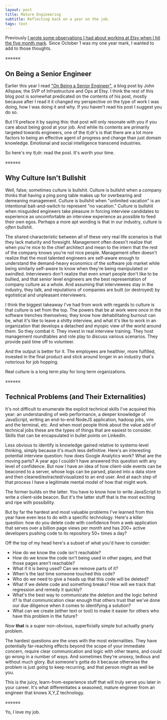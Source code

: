 ```yaml
---
layout: post
title: Mature Engineering
subtitle: Reflecting back on a year on the job.
tags: text
---
```


Previously <a href="/2014/03/03/man-at-work.html" title="Man at Work">I wrote some observations I had about working at Etsy when I hit the five month mark</a>. Since October 1 was my one year mark, I wanted to add to those thoughts.

<div class="separator">&raquo;&raquo;&raquo;&laquo;&laquo;&laquo;</div>

## On Being a Senior Engineer ##

Earlier this year I read <a href="http://www.kitchensoap.com/2012/10/25/on-being-a-senior-engineer/" target="_blank">"On Being a Senior Engineer",</a> a blog post by John Allspaw, the SVP of Infrastructure and Ops at Etsy. I think the rest of this blog post is somewhat predicated on the contents of his post, mostly because after I read it it changed my perspective on the type of work I was doing, how I was doing it and why.  If you haven't read his post I suggest you do so.

But I'll preface it by saying this: that post will only resonate with you if you care about being good at your job.  And while its contents are primarily targeted towards engineers, one of the tl;dr's is that there are a lot more factors to being an effective agent of progress and change than just domain knowledge.  Emotional and social intelligence transcend industries.

So here's my tl;dr: read the post.  It's worth your time.

<div class="separator">&raquo;&raquo;&raquo;&laquo;&laquo;&laquo;</div>

## Why Culture Isn't Bullshit ##

Well, false; sometimes culture is bullshit.  Culture is bullshit when a company thinks that having a ping pong table makes up for overbearing and demeaning management.  Culture is bullshit when "unlimited vacation" is an intentional bait-and-switch to represent "no vacation."  Culture is bullshit when misguided engineers take pleasure in forcing interview candidates to experience as uncomfortable an interview experience as possible to feed their own egos.  Perhaps a more apt wording is that in our industry, culture is _often_ bullshit.

The shared characteristic between all of these very real life scenarios is that they lack maturity and foresight.  Management often doesn't realize that when you're nice to the chief architect and mean to the intern that the rest of the company knows you're not nice people.  Management often doesn't realize that the most talented engineers are self-aware enough to understand the demand-heavy economics of the software job market while being similarly self-aware to know when they're being manipulated or swindled.  Interviewers don't realize that even smart people don't like to be bullied, and that senior level engineers are the best representation of company culture as a whole.  And assuming that interviewees stay in the industry, they talk, and reputations of companies are built (or destroyed) by egotistical and unpleasant interviewers.

I think the biggest takeaway I've had from work with regards to culture is that culture is set from the top.  The powers that be at work were once in the software trenches themselves; they know how dehabilitating burnout can be, what it's like to leave a shitty interview, and what it's like to work in an organization that develops a detached and myopic view of the world around them.  So they combat it.  They invest in real interview training.  They host management roundtables and role play to discuss various scenarios.  They provide paid time off to volunteer.

And the output is better for it.  The employees are healthier, more fulfilled, invested in the final product and stick around longer in an industry that's notorious for job hopping.

Real culture is a long term play for long term organizations.

<div class="separator">&raquo;&raquo;&raquo;&laquo;&laquo;&laquo;</div>

## Technical Problems (and Their Externalities) ##

It's not difficult to enumerate the explicit technical skills I've acquired this year: an understanding of web performance, a deeper knowledge of JavaScript, writing an end-to-end NodeJS application, hadoop jobs, vim and the terminal, etc.  And when most people think about the value add of technical jobs these are the types of things that are easiest to consider.  Skills that can be encapsulated in bullet points on LinkedIn.

Less obvious to identify is knowledge gained relative to systems-level thinking, simply because it's much less definitive.  Here's an interesting potential interview question: how does Google Analytics work?  What are the moving parts?  A year ago I couldn't have answered this question with any level of confidence.  But now I have an idea of how client-side events can be beaconed to a server, whose logs can be parsed, placed into a data store and then cleaned/extracted/visualized to an end user.  And at each step of that process I have a legitimate mental model of how that might work. 

The former builds on the latter.  You have to know how to write JavaScript to write a client-side beacon.  But it's the latter stuff that is the most exciting and ripe with possibility.

But by far the hardest and most valuable problems I've learned from this year have even less to do with a specific technology.  Here's a killer question: how do you delete code with confidence from a web application that serves over a billion page views per month and has 200+ active developers pushing code to its repository 50+ times a day?

Off the top of my head here's a subset of what you'd have to consider:

* How do we know the code isn't reachable?
* How do we know the code isn't being used in other pages, and that those pages aren't reachable?
* What if it is being used?  Can we remove parts of it?
* When's the last time someone touched this code?
* Who do we need to give a heads up that this code will be deleted?
* What if we delete code and something breaks?  How will we track that regression and remedy it quickly?
* What's the best way to communicate the deletion and the logic behind it?  Is that communication clear enough that others trust that we've done our due diligence when it comes to identifying a solution?
* What can we create (either text or tool) to make it easier for others who have this problem in the future?

Now **that** is a super non-obvious, superficially simple but actually gnarly problem.

The hardest questions are the ones with the most externalities.  They have potentially far-reaching effects beyond the scope of your immediate concern, require clear communication and logic with other teams, and could go wrong in a number of ways.  And sometimes they're unsexy, tedious and without much glory.  But someone's gotta do it because otherwise the problem is just going to keep recurring, and that person might as well be you.

This is the juicy, learn-from-experience stuff that will truly serve you later in your career.  It's what differentiates a seasoned, mature engineer from an engineer that knows X,Y,Z technology.

<div class="separator">&raquo;&raquo;&raquo;&laquo;&laquo;&laquo;</div>

Yo, I love my job.
